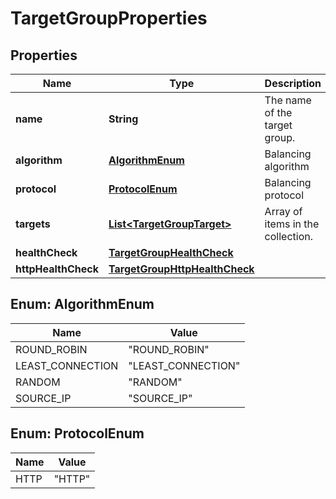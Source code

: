 

# TargetGroupProperties

## Properties

| Name | Type | Description | Notes |
| ------------ | ------------- | ------------- | ------------- |
| **name** | **String** | The name of the target group. |  |
| **algorithm** | [**AlgorithmEnum**](#AlgorithmEnum) | Balancing algorithm |  |
| **protocol** | [**ProtocolEnum**](#ProtocolEnum) | Balancing protocol |  |
| **targets** | [**List&lt;TargetGroupTarget&gt;**](TargetGroupTarget.md) | Array of items in the collection. |  [optional] |
| **healthCheck** | [**TargetGroupHealthCheck**](TargetGroupHealthCheck.md) |  |  [optional] |
| **httpHealthCheck** | [**TargetGroupHttpHealthCheck**](TargetGroupHttpHealthCheck.md) |  |  [optional] |



## Enum: AlgorithmEnum

| Name | Value |
| ---- | -----
| ROUND_ROBIN | &quot;ROUND_ROBIN&quot; |
| LEAST_CONNECTION | &quot;LEAST_CONNECTION&quot; |
| RANDOM | &quot;RANDOM&quot; |
| SOURCE_IP | &quot;SOURCE_IP&quot; |



## Enum: ProtocolEnum

| Name | Value |
| ---- | -----
| HTTP | &quot;HTTP&quot; |


